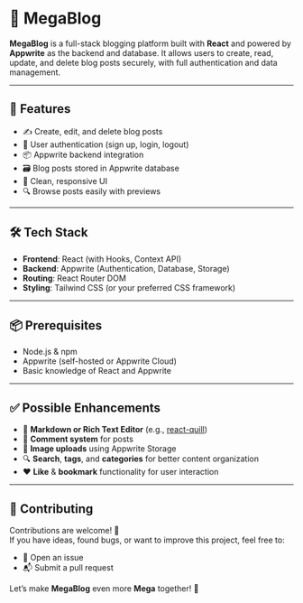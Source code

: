 # 📝 MegaBlog

**MegaBlog** is a full-stack blogging platform built with **React** and powered by **Appwrite** as the backend and database. It allows users to create, read, update, and delete blog posts securely, with full authentication and data management.

---

## 🚀 Features

- ✍️ Create, edit, and delete blog posts
- 🔐 User authentication (sign up, login, logout)
- 📦 Appwrite backend integration
- 🗃️ Blog posts stored in Appwrite database
- 🎨 Clean, responsive UI
- 🔍 Browse posts easily with previews

---

## 🛠️ Tech Stack

- **Frontend**: React (with Hooks, Context API)
- **Backend**: Appwrite (Authentication, Database, Storage)
- **Routing**: React Router DOM
- **Styling**: Tailwind CSS (or your preferred CSS framework)

---

## 📦 Prerequisites

- Node.js & npm
- Appwrite (self-hosted or Appwrite Cloud)
- Basic knowledge of React and Appwrite

---


## ✅ Possible Enhancements

- 🧾 **Markdown or Rich Text Editor** (e.g., [react-quill](https://github.com/zenoamaro/react-quill))
- 💬 **Comment system** for posts
- 📁 **Image uploads** using Appwrite Storage
- 🔍 **Search**, **tags**, and **categories** for better content organization
- ❤️ **Like** & **bookmark** functionality for user interaction

---

## 🤝 Contributing

Contributions are welcome! 🚀  
If you have ideas, found bugs, or want to improve this project, feel free to:

- 🐛 Open an issue
- 📬 Submit a pull request

Let’s make **MegaBlog** even more **Mega** together! 💪

